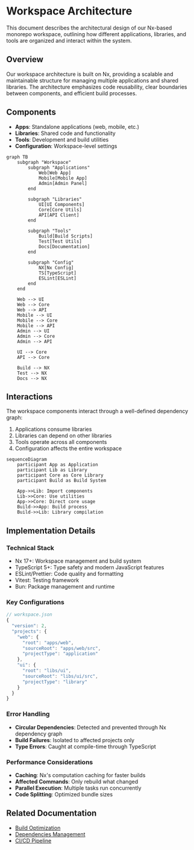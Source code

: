 # Workspace Architecture

This document describes the architectural design of our Nx-based monorepo workspace, outlining how different applications, libraries, and tools are organized and interact within the system.

## Overview

Our workspace architecture is built on Nx, providing a scalable and maintainable structure for managing multiple applications and shared libraries. The architecture emphasizes code reusability, clear boundaries between components, and efficient build processes.

## Components

- **Apps**: Standalone applications (web, mobile, etc.)
- **Libraries**: Shared code and functionality
- **Tools**: Development and build utilities
- **Configuration**: Workspace-level settings

```mermaid
graph TB
    subgraph "Workspace"
        subgraph "Applications"
            Web[Web App]
            Mobile[Mobile App]
            Admin[Admin Panel]
        end

        subgraph "Libraries"
            UI[UI Components]
            Core[Core Utils]
            API[API Client]
        end

        subgraph "Tools"
            Build[Build Scripts]
            Test[Test Utils]
            Docs[Documentation]
        end

        subgraph "Config"
            NX[Nx Config]
            TS[TypeScript]
            ESLint[ESLint]
        end
    end

    Web --> UI
    Web --> Core
    Web --> API
    Mobile --> UI
    Mobile --> Core
    Mobile --> API
    Admin --> UI
    Admin --> Core
    Admin --> API

    UI --> Core
    API --> Core

    Build --> NX
    Test --> NX
    Docs --> NX
```

## Interactions

The workspace components interact through a well-defined dependency graph:

1. Applications consume libraries
2. Libraries can depend on other libraries
3. Tools operate across all components
4. Configuration affects the entire workspace

```mermaid
sequenceDiagram
    participant App as Application
    participant Lib as Library
    participant Core as Core Library
    participant Build as Build System

    App->>Lib: Import components
    Lib->>Core: Use utilities
    App->>Core: Direct core usage
    Build->>App: Build process
    Build->>Lib: Library compilation
```

## Implementation Details

### Technical Stack

- Nx 17+: Workspace management and build system
- TypeScript 5+: Type safety and modern JavaScript features
- ESLint/Prettier: Code quality and formatting
- Vitest: Testing framework
- Bun: Package management and runtime

### Key Configurations

```typescript
// workspace.json
{
  "version": 2,
  "projects": {
    "web": {
      "root": "apps/web",
      "sourceRoot": "apps/web/src",
      "projectType": "application"
    },
    "ui": {
      "root": "libs/ui",
      "sourceRoot": "libs/ui/src",
      "projectType": "library"
    }
  }
}
```

### Error Handling

- **Circular Dependencies**: Detected and prevented through Nx dependency graph
- **Build Failures**: Isolated to affected projects only
- **Type Errors**: Caught at compile-time through TypeScript

### Performance Considerations

- **Caching**: Nx's computation caching for faster builds
- **Affected Commands**: Only rebuild what changed
- **Parallel Execution**: Multiple tasks run concurrently
- **Code Splitting**: Optimized bundle sizes

## Related Documentation

- [Build Optimization](../infrastructure/build-optimization.md)
- [Dependencies Management](../infrastructure/dependencies.md)
- [CI/CD Pipeline](../infrastructure/ci-cd-pipeline.md)
